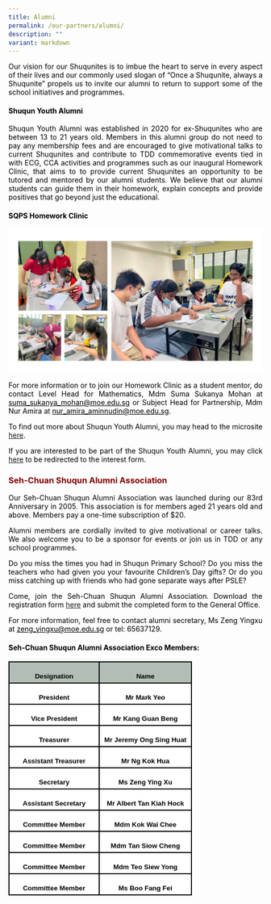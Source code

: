 ```yaml
---
title: Alumni
permalink: /our-partners/alumni/
description: ""
variant: markdown
---
```

<p style="text-align: justify;"><span style="color: #000000;">Our vision for our Shuqunites is to imbue the heart to serve in every aspect of their lives and our commonly used slogan of “Once a Shuqunite, always a Shuqunite” propels us to invite our alumni to return to support some of the school initiatives and programmes.</span></p>

<h4 style="text-align: justify;"><strong><span style="color: #000000;">Shuqun Youth Alumni</span></strong></h4>

<p style="text-align: justify;"><span style="color: #000000;">Shuqun Youth Alumni was established in 2020 for ex-Shuqunites who are between 13 to 21 years old. Members in this alumni group do not need to pay any membership fees and are encouraged to give motivational talks to current Shuqunites and contribute to TDD commemorative events tied in with ECG, CCA activities and programmes such as our inaugural Homework Clinic, that aims to to provide current Shuqunites an opportunity to be tutored and mentored by our alumni students. We believe that our alumni students can guide them in their homework, explain concepts and provide positives that go beyond just the educational.</span></p>
<h4 style="text-align: justify;"><span style="color: #000000;"><strong>SQPS Homework Clinic</strong></span></h4>

![](/images/Alumni003.jpg)
<p style="text-align: justify;"><span style="color: #000000;">For more information or to join our Homework Clinic as a student mentor, do contact Level Head for Mathematics, Mdm Suma Sukanya Mohan at <a href="mailto:suma_sukanya_mohan@moe.edu.sg" style="color: #000000;">suma_sukanya_mohan@moe.edu.sg</a> or Subject Head for Partnership, Mdm Nur Amira at <a href="mailto:nur_amira_aminnudin@moe.edu.sg" style="color: #000000;">nur_amira_aminnudin@moe.edu.sg</a>.</span></p>
<p style="text-align: justify;"><span style="color: #000000;">To find out more about Shuqun Youth Alumni, you may head to the microsite <a target="_blank" href="https://sites.google.com/moe.edu.sg/shuqun-alumni/">here</a>.</span></p>
<p style="text-align: justify;"><span style="color: #000000;">If you are interested to be part of the Shuqun Youth Alumni, you may click <a target="_blank" href="https://bit.ly/Shuqun-youth-alumni">here</a>&nbsp;to be redirected to the interest form.</span></p>

<h3 style="text-align: justify;"><strong><span style="color: #800000;">Seh-Chuan Shuqun Alumni Association</span></strong></h3>

<p style="text-align: justify;"><span style="color: #000000;">Our Seh-Chuan Shuqun Alumni Association was launched during our 83rd Anniversary in 2005. This association is for members aged 21 years old and above. Members pay a one-time subscription of $20.</span></p>
<p style="text-align: justify;"><span style="color: #000000;">Alumni members are cordially invited to give motivational or career talks. We also welcome you to be a sponsor for events or join us in TDD or any school programmes.</span></p>
<p style="text-align: justify;"><span style="color: #000000;">Do you miss the times you had in Shuqun Primary School? Do you miss the teachers who had given you your favourite Children’s Day gifts? Or do you miss catching up with friends who had gone separate ways after PSLE?</span></p>
<p style="text-align: justify;"><span style="color: #000000;">Come, join the Seh-Chuan Shuqun Alumni Association. Download the registration form <a href="/files/Alumni_Form.pdf">here</a> and submit the completed form to the General Office.</span></p>
<p style="text-align: justify;"><span style="color: #000000;">For more information, feel free to contact alumni secretary, Ms Zeng Yingxu at <a href="mailto:zeng_yingxu@moe.edu.sg" style="color: #000000;">zeng_yingxu@moe.edu.sg</a> or tel: 65637129.</span></p>

<h4 style="text-align: justify;"><span style="color: #000000;"><strong>Seh-Chuan Shuqun Alumni Association&nbsp;Exco Members:</strong></span></h4>

<table style="width:273.0pt;border-collapse:collapse;mso-yfti-tbllook:1184;
 mso-padding-alt:0in 5.4pt 0in 5.4pt" width="364" cellpadding="0" cellspacing="0" border="0" class="MsoNormalTable"><tbody><tr style="mso-yfti-irow:0;mso-yfti-firstrow:yes;height:30.0pt"><td style="width:133.0pt;border:solid black 1.5pt;background:#B2BEB5;
  padding:0in 5.4pt 0in 5.4pt;height:30.0pt" width="177"><p style="margin-bottom:0in;text-align:center;
  line-height:normal" align="center" class="MsoNormal"><b><span style="font-size:10.0pt;font-family:&quot;Arial&quot;,sans-serif;
  mso-fareast-font-family:&quot;Times New Roman&quot;;color:black;mso-font-kerning:0pt;
  mso-ligatures:none">Designation</span></b></p></td><td style="width:140.0pt;border:solid black 1.5pt;border-left:none;
  background:#B2BEB5;padding:0in 5.4pt 0in 5.4pt;height:30.0pt" width="187"><p style="margin-bottom:0in;text-align:center;
  line-height:normal" align="center" class="MsoNormal"><b><span style="font-size:10.0pt;font-family:&quot;Arial&quot;,sans-serif;
  mso-fareast-font-family:&quot;Times New Roman&quot;;color:black;mso-font-kerning:0pt;
  mso-ligatures:none">Name</span></b></p></td></tr><tr style="mso-yfti-irow:1;height:30.0pt"><td style="width:133.0pt;border:solid black 1.5pt;border-top:none;
  background:white;padding:0in 5.4pt 0in 5.4pt;height:30.0pt" width="177"><p style="margin-bottom:0in;text-align:center;
  line-height:normal" align="center" class="MsoNormal"><b><span style="font-size:10.0pt;font-family:&quot;Arial&quot;,sans-serif;
  mso-fareast-font-family:&quot;Times New Roman&quot;;color:black;mso-font-kerning:0pt;
  mso-ligatures:none">President</span></b></p></td><td style="width:140.0pt;border-top:none;border-left:none;
  border-bottom:solid black 1.5pt;border-right:solid black 1.5pt;background:
  white;padding:0in 5.4pt 0in 5.4pt;height:30.0pt" width="187"><p style="margin-bottom:0in;text-align:center;
  line-height:normal" align="center" class="MsoNormal"><b><span style="font-size:10.0pt;font-family:&quot;Arial&quot;,sans-serif;
  mso-fareast-font-family:&quot;Times New Roman&quot;;color:black;mso-font-kerning:0pt;
  mso-ligatures:none">Mr Mark Yeo</span></b></p></td></tr><tr style="mso-yfti-irow:2;height:30.0pt"><td style="width:133.0pt;border:solid black 1.5pt;border-top:none;
  background:white;padding:0in 5.4pt 0in 5.4pt;height:30.0pt" width="177"><p style="margin-bottom:0in;text-align:center;
  line-height:normal" align="center" class="MsoNormal"><b><span style="font-size:10.0pt;font-family:&quot;Arial&quot;,sans-serif;
  mso-fareast-font-family:&quot;Times New Roman&quot;;color:black;mso-font-kerning:0pt;
  mso-ligatures:none">Vice President</span></b></p></td><td style="width:140.0pt;border-top:none;border-left:none;
  border-bottom:solid black 1.5pt;border-right:solid black 1.5pt;background:
  white;padding:0in 5.4pt 0in 5.4pt;height:30.0pt" width="187"><p style="margin-bottom:0in;text-align:center;
  line-height:normal" align="center" class="MsoNormal"><b><span style="font-size:10.0pt;font-family:&quot;Arial&quot;,sans-serif;
  mso-fareast-font-family:&quot;Times New Roman&quot;;color:black;mso-font-kerning:0pt;
  mso-ligatures:none">Mr Kang Guan Beng</span></b></p></td></tr><tr style="mso-yfti-irow:3;height:30.0pt"><td style="width:133.0pt;border:solid black 1.5pt;border-top:none;
  background:white;padding:0in 5.4pt 0in 5.4pt;height:30.0pt" width="177"><p style="margin-bottom:0in;text-align:center;
  line-height:normal" align="center" class="MsoNormal"><b><span style="font-size:10.0pt;font-family:&quot;Arial&quot;,sans-serif;
  mso-fareast-font-family:&quot;Times New Roman&quot;;color:black;mso-font-kerning:0pt;
  mso-ligatures:none">Treasurer</span></b></p></td><td style="width:140.0pt;border-top:none;border-left:none;
  border-bottom:solid black 1.5pt;border-right:solid black 1.5pt;background:
  white;padding:0in 5.4pt 0in 5.4pt;height:30.0pt" width="187"><p style="margin-bottom:0in;text-align:center;
  line-height:normal" align="center" class="MsoNormal"><b><span style="font-size:10.0pt;font-family:&quot;Arial&quot;,sans-serif;
  mso-fareast-font-family:&quot;Times New Roman&quot;;color:black;mso-font-kerning:0pt;
  mso-ligatures:none">Mr Jeremy Ong Sing Huat</span></b></p></td></tr><tr style="mso-yfti-irow:4;height:30.0pt"><td style="width:133.0pt;border:solid black 1.5pt;border-top:none;
  background:white;padding:0in 5.4pt 0in 5.4pt;height:30.0pt" width="177"><p style="margin-bottom:0in;text-align:center;
  line-height:normal" align="center" class="MsoNormal"><b><span style="font-size:10.0pt;font-family:&quot;Arial&quot;,sans-serif;
  mso-fareast-font-family:&quot;Times New Roman&quot;;color:black;mso-font-kerning:0pt;
  mso-ligatures:none">Assistant Treasurer</span></b></p></td><td style="width:140.0pt;border-top:none;border-left:none;
  border-bottom:solid black 1.5pt;border-right:solid black 1.5pt;background:
  white;padding:0in 5.4pt 0in 5.4pt;height:30.0pt" width="187"><p style="margin-bottom:0in;text-align:center;
  line-height:normal" align="center" class="MsoNormal"><b><span style="font-size:10.0pt;font-family:&quot;Arial&quot;,sans-serif;
  mso-fareast-font-family:&quot;Times New Roman&quot;;color:black;mso-font-kerning:0pt;
  mso-ligatures:none">Mr Ng Kok Hua</span></b></p></td></tr><tr style="mso-yfti-irow:5;height:30.0pt"><td style="width:133.0pt;border:solid black 1.5pt;border-top:none;
  background:white;padding:0in 5.4pt 0in 5.4pt;height:30.0pt" width="177"><p style="margin-bottom:0in;text-align:center;
  line-height:normal" align="center" class="MsoNormal"><b><span style="font-size:10.0pt;font-family:&quot;Arial&quot;,sans-serif;
  mso-fareast-font-family:&quot;Times New Roman&quot;;color:black;mso-font-kerning:0pt;
  mso-ligatures:none">Secretary</span></b></p></td><td style="width:140.0pt;border-top:none;border-left:none;
  border-bottom:solid black 1.5pt;border-right:solid black 1.5pt;background:
  white;padding:0in 5.4pt 0in 5.4pt;height:30.0pt" width="187"><p style="margin-bottom:0in;text-align:center;
  line-height:normal" align="center" class="MsoNormal"><b><span style="font-size:10.0pt;font-family:&quot;Arial&quot;,sans-serif;
  mso-fareast-font-family:&quot;Times New Roman&quot;;color:black;mso-font-kerning:0pt;
  mso-ligatures:none">Ms Zeng Ying Xu</span></b></p></td></tr><tr style="mso-yfti-irow:6;height:30.0pt"><td style="width:133.0pt;border:solid black 1.5pt;border-top:none;
  background:white;padding:0in 5.4pt 0in 5.4pt;height:30.0pt" width="177"><p style="margin-bottom:0in;text-align:center;
  line-height:normal" align="center" class="MsoNormal"><b><span style="font-size:10.0pt;font-family:&quot;Arial&quot;,sans-serif;
  mso-fareast-font-family:&quot;Times New Roman&quot;;color:black;mso-font-kerning:0pt;
  mso-ligatures:none">Assistant Secretary</span></b></p></td><td style="width:140.0pt;border-top:none;border-left:none;
  border-bottom:solid black 1.5pt;border-right:solid black 1.5pt;background:
  white;padding:0in 5.4pt 0in 5.4pt;height:30.0pt" width="187"><p style="margin-bottom:0in;text-align:center;
  line-height:normal" align="center" class="MsoNormal"><b><span style="font-size:10.0pt;font-family:&quot;Arial&quot;,sans-serif;
  mso-fareast-font-family:&quot;Times New Roman&quot;;color:black;mso-font-kerning:0pt;
  mso-ligatures:none">Mr Albert Tan Kiah Hock</span></b></p></td></tr><tr style="mso-yfti-irow:7;height:30.0pt"><td style="width:133.0pt;border:solid black 1.5pt;border-top:none;
  background:white;padding:0in 5.4pt 0in 5.4pt;height:30.0pt" width="177"><p style="margin-bottom:0in;text-align:center;
  line-height:normal" align="center" class="MsoNormal"><b><span style="font-size:10.0pt;font-family:&quot;Arial&quot;,sans-serif;
  mso-fareast-font-family:&quot;Times New Roman&quot;;color:black;mso-font-kerning:0pt;
  mso-ligatures:none">Committee Member</span></b></p></td><td style="width:140.0pt;border-top:none;border-left:none;
  border-bottom:solid black 1.5pt;border-right:solid black 1.5pt;background:
  white;padding:0in 5.4pt 0in 5.4pt;height:30.0pt" width="187"><p style="margin-bottom:0in;text-align:center;
  line-height:normal" align="center" class="MsoNormal"><b><span style="font-size:10.0pt;font-family:&quot;Arial&quot;,sans-serif;
  mso-fareast-font-family:&quot;Times New Roman&quot;;color:black;mso-font-kerning:0pt;
  mso-ligatures:none">Mdm Kok Wai Chee</span></b></p></td></tr><tr style="mso-yfti-irow:8;height:30.0pt"><td style="width:133.0pt;border:solid black 1.5pt;border-top:none;
  background:white;padding:0in 5.4pt 0in 5.4pt;height:30.0pt" width="177"><p style="margin-bottom:0in;text-align:center;
  line-height:normal" align="center" class="MsoNormal"><b><span style="font-size:10.0pt;font-family:&quot;Arial&quot;,sans-serif;
  mso-fareast-font-family:&quot;Times New Roman&quot;;color:black;mso-font-kerning:0pt;
  mso-ligatures:none">Committee Member</span></b></p></td><td style="width:140.0pt;border-top:none;border-left:none;
  border-bottom:solid black 1.5pt;border-right:solid black 1.5pt;background:
  white;padding:0in 5.4pt 0in 5.4pt;height:30.0pt" width="187"><p style="margin-bottom:0in;text-align:center;
  line-height:normal" align="center" class="MsoNormal"><b><span style="font-size:10.0pt;font-family:&quot;Arial&quot;,sans-serif;
  mso-fareast-font-family:&quot;Times New Roman&quot;;color:black;mso-font-kerning:0pt;
  mso-ligatures:none">Mdm Tan Siow Cheng</span></b></p></td></tr><tr style="mso-yfti-irow:9;height:30.0pt"><td style="width:133.0pt;border:solid black 1.5pt;border-top:none;
  background:white;padding:0in 5.4pt 0in 5.4pt;height:30.0pt" width="177"><p style="margin-bottom:0in;text-align:center;
  line-height:normal" align="center" class="MsoNormal"><b><span style="font-size:10.0pt;font-family:&quot;Arial&quot;,sans-serif;
  mso-fareast-font-family:&quot;Times New Roman&quot;;color:black;mso-font-kerning:0pt;
  mso-ligatures:none">Committee Member</span></b></p></td><td style="width:140.0pt;border-top:none;border-left:none;
  border-bottom:solid black 1.5pt;border-right:solid black 1.5pt;background:
  white;padding:0in 5.4pt 0in 5.4pt;height:30.0pt" width="187"><p style="margin-bottom:0in;text-align:center;
  line-height:normal" align="center" class="MsoNormal"><b><span style="font-size:10.0pt;font-family:&quot;Arial&quot;,sans-serif;
  mso-fareast-font-family:&quot;Times New Roman&quot;;color:black;mso-font-kerning:0pt;
  mso-ligatures:none">Mdm Teo Siew Yong</span></b></p></td></tr><tr style="mso-yfti-irow:10;mso-yfti-lastrow:yes;height:30.0pt"><td style="width:133.0pt;border:solid black 1.5pt;border-top:none;
  background:white;padding:0in 5.4pt 0in 5.4pt;height:30.0pt" width="177"><p style="margin-bottom:0in;text-align:center;
  line-height:normal" align="center" class="MsoNormal"><b><span style="font-size:10.0pt;font-family:&quot;Arial&quot;,sans-serif;
  mso-fareast-font-family:&quot;Times New Roman&quot;;color:black;mso-font-kerning:0pt;
  mso-ligatures:none">Committee Member</span></b></p></td><td style="width:140.0pt;border-top:none;border-left:none;
  border-bottom:solid black 1.5pt;border-right:solid black 1.5pt;background:
  white;padding:0in 5.4pt 0in 5.4pt;height:30.0pt" width="187"><p style="margin-bottom:0in;text-align:center;
  line-height:normal" align="center" class="MsoNormal"><b><span style="font-size:10.0pt;font-family:&quot;Arial&quot;,sans-serif;
  mso-fareast-font-family:&quot;Times New Roman&quot;;color:black;mso-font-kerning:0pt;
  mso-ligatures:none">Ms Boo Fang Fei</span></b></p></td></tr></tbody></table>